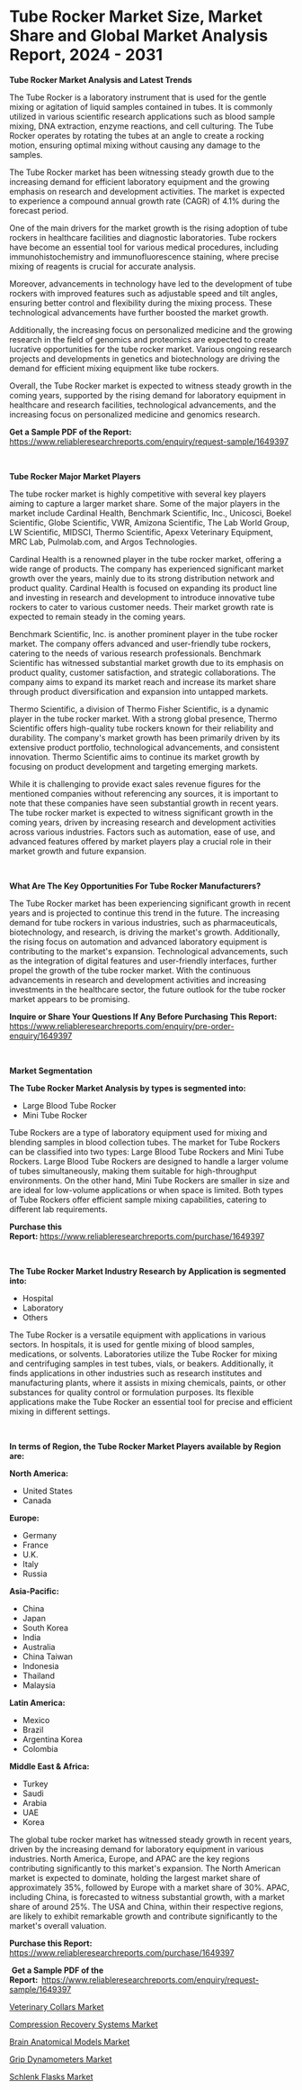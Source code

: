 <p><h1>Tube Rocker Market Size, Market Share and Global Market Analysis Report, 2024 - 2031</h1></p><p><strong>Tube Rocker Market Analysis and Latest Trends</strong></p>
<p><p>The Tube Rocker is a laboratory instrument that is used for the gentle mixing or agitation of liquid samples contained in tubes. It is commonly utilized in various scientific research applications such as blood sample mixing, DNA extraction, enzyme reactions, and cell culturing. The Tube Rocker operates by rotating the tubes at an angle to create a rocking motion, ensuring optimal mixing without causing any damage to the samples.</p><p>The Tube Rocker market has been witnessing steady growth due to the increasing demand for efficient laboratory equipment and the growing emphasis on research and development activities. The market is expected to experience a compound annual growth rate (CAGR) of 4.1% during the forecast period.</p><p>One of the main drivers for the market growth is the rising adoption of tube rockers in healthcare facilities and diagnostic laboratories. Tube rockers have become an essential tool for various medical procedures, including immunohistochemistry and immunofluorescence staining, where precise mixing of reagents is crucial for accurate analysis.</p><p>Moreover, advancements in technology have led to the development of tube rockers with improved features such as adjustable speed and tilt angles, ensuring better control and flexibility during the mixing process. These technological advancements have further boosted the market growth.</p><p>Additionally, the increasing focus on personalized medicine and the growing research in the field of genomics and proteomics are expected to create lucrative opportunities for the tube rocker market. Various ongoing research projects and developments in genetics and biotechnology are driving the demand for efficient mixing equipment like tube rockers.</p><p>Overall, the Tube Rocker market is expected to witness steady growth in the coming years, supported by the rising demand for laboratory equipment in healthcare and research facilities, technological advancements, and the increasing focus on personalized medicine and genomics research.</p></p>
<p><strong>Get a Sample PDF of the Report:&nbsp;</strong> <a href="https://www.reliableresearchreports.com/enquiry/request-sample/1649397">https://www.reliableresearchreports.com/enquiry/request-sample/1649397</a></p>
<p>&nbsp;</p>
<p><strong>Tube Rocker Major Market Players</strong></p>
<p><p>The tube rocker market is highly competitive with several key players aiming to capture a larger market share. Some of the major players in the market include Cardinal Health, Benchmark Scientific, Inc., Unicosci, Boekel Scientific, Globe Scientific, VWR, Amizona Scientific, The Lab World Group, LW Scientific, MIDSCI, Thermo Scientific, Apexx Veterinary Equipment, MRC Lab, Pulmolab.com, and Argos Technologies.</p><p>Cardinal Health is a renowned player in the tube rocker market, offering a wide range of products. The company has experienced significant market growth over the years, mainly due to its strong distribution network and product quality. Cardinal Health is focused on expanding its product line and investing in research and development to introduce innovative tube rockers to cater to various customer needs. Their market growth rate is expected to remain steady in the coming years.</p><p>Benchmark Scientific, Inc. is another prominent player in the tube rocker market. The company offers advanced and user-friendly tube rockers, catering to the needs of various research professionals. Benchmark Scientific has witnessed substantial market growth due to its emphasis on product quality, customer satisfaction, and strategic collaborations. The company aims to expand its market reach and increase its market share through product diversification and expansion into untapped markets.</p><p>Thermo Scientific, a division of Thermo Fisher Scientific, is a dynamic player in the tube rocker market. With a strong global presence, Thermo Scientific offers high-quality tube rockers known for their reliability and durability. The company's market growth has been primarily driven by its extensive product portfolio, technological advancements, and consistent innovation. Thermo Scientific aims to continue its market growth by focusing on product development and targeting emerging markets.</p><p>While it is challenging to provide exact sales revenue figures for the mentioned companies without referencing any sources, it is important to note that these companies have seen substantial growth in recent years. The tube rocker market is expected to witness significant growth in the coming years, driven by increasing research and development activities across various industries. Factors such as automation, ease of use, and advanced features offered by market players play a crucial role in their market growth and future expansion.</p></p>
<p>&nbsp;</p>
<p><strong>What Are The Key Opportunities For Tube Rocker Manufacturers?</strong></p>
<p><p>The Tube Rocker market has been experiencing significant growth in recent years and is projected to continue this trend in the future. The increasing demand for tube rockers in various industries, such as pharmaceuticals, biotechnology, and research, is driving the market's growth. Additionally, the rising focus on automation and advanced laboratory equipment is contributing to the market's expansion. Technological advancements, such as the integration of digital features and user-friendly interfaces, further propel the growth of the tube rocker market. With the continuous advancements in research and development activities and increasing investments in the healthcare sector, the future outlook for the tube rocker market appears to be promising.</p></p>
<p><strong>Inquire or Share Your Questions If Any Before Purchasing This Report:</strong> <a href="https://www.reliableresearchreports.com/enquiry/pre-order-enquiry/1649397">https://www.reliableresearchreports.com/enquiry/pre-order-enquiry/1649397</a></p>
<p>&nbsp;</p>
<p><strong>Market Segmentation</strong></p>
<p><strong>The Tube Rocker Market Analysis by types is segmented into:</strong></p>
<p><ul><li>Large Blood Tube Rocker</li><li>Mini Tube Rocker</li></ul></p>
<p><p>Tube Rockers are a type of laboratory equipment used for mixing and blending samples in blood collection tubes. The market for Tube Rockers can be classified into two types: Large Blood Tube Rockers and Mini Tube Rockers. Large Blood Tube Rockers are designed to handle a larger volume of tubes simultaneously, making them suitable for high-throughput environments. On the other hand, Mini Tube Rockers are smaller in size and are ideal for low-volume applications or when space is limited. Both types of Tube Rockers offer efficient sample mixing capabilities, catering to different lab requirements.</p></p>
<p><strong>Purchase this Report:&nbsp;</strong><a href="https://www.reliableresearchreports.com/purchase/1649397">https://www.reliableresearchreports.com/purchase/1649397</a></p>
<p>&nbsp;</p>
<p><strong>The Tube Rocker Market Industry Research by Application is segmented into:</strong></p>
<p><ul><li>Hospital</li><li>Laboratory</li><li>Others</li></ul></p>
<p><p>The Tube Rocker is a versatile equipment with applications in various sectors. In hospitals, it is used for gentle mixing of blood samples, medications, or solvents. Laboratories utilize the Tube Rocker for mixing and centrifuging samples in test tubes, vials, or beakers. Additionally, it finds applications in other industries such as research institutes and manufacturing plants, where it assists in mixing chemicals, paints, or other substances for quality control or formulation purposes. Its flexible applications make the Tube Rocker an essential tool for precise and efficient mixing in different settings.</p></p>
<p>&nbsp;</p>
<p><strong>In terms of Region, the Tube Rocker Market Players available by Region are:</strong></p>
<p>
    <p> <strong> North America: </strong>
        <ul>
            <li>United States</li>
            <li>Canada</li>
        </ul>
        </p> 
    <p> <strong> Europe: </strong>
        <ul>
            <li>Germany</li>
            <li>France</li>
            <li>U.K.</li>
            <li>Italy</li>
            <li>Russia</li>
        </ul>
        </p> 
    <p> <strong> Asia-Pacific: </strong>
        <ul>
            <li>China</li>
            <li>Japan</li>
            <li>South Korea</li>
            <li>India</li>
            <li>Australia</li>
            <li>China Taiwan</li>
            <li>Indonesia</li>
            <li>Thailand</li>
            <li>Malaysia</li>
        </ul>
        </p> 
    <p> <strong> Latin America: </strong>
        <ul>
            <li>Mexico</li>
            <li>Brazil</li>
            <li>Argentina Korea</li>
            <li>Colombia</li>
        </ul>
        </p> 
    <p> <strong> Middle East & Africa: </strong>
        <ul>
            <li>Turkey</li>
            <li>Saudi</li>
            <li>Arabia</li>
            <li>UAE</li>
            <li>Korea</li>
        </ul>
    </p>
    </p>
<p><p>The global tube rocker market has witnessed steady growth in recent years, driven by the increasing demand for laboratory equipment in various industries. North America, Europe, and APAC are the key regions contributing significantly to this market's expansion. The North American market is expected to dominate, holding the largest market share of approximately 35%, followed by Europe with a market share of 30%. APAC, including China, is forecasted to witness substantial growth, with a market share of around 25%. The USA and China, within their respective regions, are likely to exhibit remarkable growth and contribute significantly to the market's overall valuation.</p></p>
<p><strong>Purchase this Report: </strong><a href="https://www.reliableresearchreports.com/purchase/1649397">https://www.reliableresearchreports.com/purchase/1649397</a></p>
<p>&nbsp;<strong>Get a Sample PDF of the Report:&nbsp;&nbsp;</strong><a href="https://www.reliableresearchreports.com/enquiry/request-sample/1649397">https://www.reliableresearchreports.com/enquiry/request-sample/1649397</a></p>
<p><strong></strong></p>
<p><p><a href="https://github.com/abbypearson7765/Market-Research-Report-List-2/blob/main/veterinary-collars-market.md">Veterinary Collars Market</a></p><p><a href="https://github.com/jonneygiverf/Market-Research-Report-List-2/blob/main/compression-recovery-systems-market.md">Compression Recovery Systems Market</a></p><p><a href="https://github.com/dziulagalemab/Market-Research-Report-List-2/blob/main/brain-anatomical-models-market.md">Brain Anatomical Models Market</a></p><p><a href="https://github.com/prosalinda88/Market-Research-Report-List-2/blob/main/grip-dynamometers-market.md">Grip Dynamometers Market</a></p><p><a href="https://github.com/grishafomin4852/Market-Research-Report-List-2/blob/main/schlenk-flasks-market.md">Schlenk Flasks Market</a></p></p>